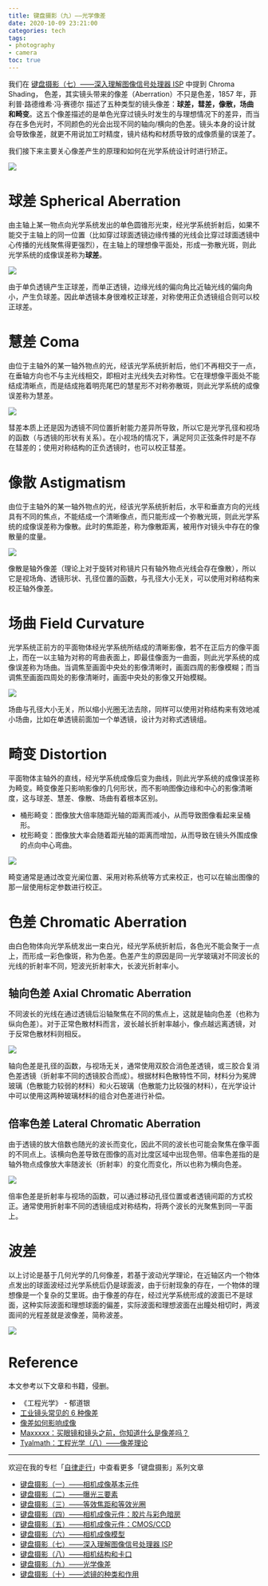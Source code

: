 ```yaml
---
title: 键盘摄影（九）——光学像差
date: 2020-10-09 23:21:00
categories: tech
tags: 
- photography
- camera
toc: true
---
```


我们在 [键盘摄影（七）——深入理解图像信号处理器 ISP](https://zhuanlan.zhihu.com/p/139432684) 中提到 Chroma Shading， 色差，其实镜头带来的像差（Aberration）不只是色差，1857 年，菲利普·路德维希·冯·赛德尔 描述了五种类型的镜头像差：**球差，彗差，像散，场曲和畸变**。这五个像差描述的是单色光穿过镜头时发生的与理想情况下的差异，而当存在多色光时，不同颜色的光会出现不同的轴向/横向的色差。镜头本身的设计就会导致像差，就更不用说加工时精度，镜片结构和材质导致的成像质量的误差了。

我们接下来主要关心像差产生的原理和如何在光学系统设计时进行矫正。

<!-- more -->

![](https://pic2.zhimg.com/80/v2-a144b63b2db5e5c15bdeeddeb802a78d_720w.jpg)

# 球差 Spherical Aberration

由主轴上某一物点向光学系统发出的单色圆锥形光束，经光学系统折射后，如果不能交于主轴上的同一位置（比如穿过球面透镜边缘传播的光线会比穿过球面透镜中心传播的光线聚焦得更强烈），在主轴上的理想像平面处，形成一弥散光斑，则此光学系统的成像误差称为**球差**。

![](https://pic3.zhimg.com/80/v2-438e1b142b2f6204d23d630314e3f066_720w.jpg)


由于单负透镜产生正球差，而单正透镜，边缘光线的偏向角比近轴光线的偏向角小，产生负球差。因此单透镜本身很难校正球差，对称使用正负透镜组合则可以校正球差。

# 慧差 Coma

由位于主轴外的某一轴外物点的光，经该光学系统折射后，他们不再相交于一点，在垂轴方向也不与主光线相交，即相对主光线失去对称性。它在理想像平面处不能结成清晰点，而是结成拖着明亮尾巴的慧星形不对称弥散斑，则此光学系统的成像误差称为慧差。

![](https://pic1.zhimg.com/80/v2-e8e5b6a39dc4a2acc9b8709edca20b00_720w.jpg)

彗差本质上还是因为透镜不同位置折射能力差异所导致，所以它是光学孔径和视场的函数（与透镜的形状有关系）。在小视场的情况下，满足阿贝正弦条件时是不存在彗差的；使用对称结构的正负透镜时，也可以校正彗差。

# 像散 Astigmatism

由位于主轴外的某一轴外物点的光，经该光学系统折射后，水平和垂直方向的光线具有不同的焦点，不能结成一个清晰像点，而只能形成一个弥散光斑，则此光学系统的成像误差称为像散。此时的焦距差，称为像散距离，被用作对镜头中存在的像散量的度量。

![](https://pic4.zhimg.com/80/v2-0d7a1c951dc8cb451704f2f020b87fe3_720w.jpg)

像散是轴外像差（理论上对于旋转对称镜片只有轴外物点光线会存在像散），所以它是视场角、透镜形状、孔径位置的函数，与孔径大小无关，可以使用对称结构来校正轴外像差。

# 场曲 Field Curvature

光学系统正前方的平面物体经光学系统所结成的清晰影像，若不在正后方的像平面上，而在一以主轴为对称的弯曲表面上，即最佳像面为一曲面，则此光学系统的成像误差称为场曲。当调焦至画面中央处的影像清晰时，画面四周的影像模糊；而当调焦至画面四周处的影像清晰时，画面中央处的影像又开始模糊。

![](https://pic4.zhimg.com/80/v2-94f2a8175b56ea48bc08e3f5483d4837_720w.jpg)

场曲与孔径大小无关，所以缩小光圈无法去除，同样可以使用对称结构来有效地减小场曲，比如在单透镜前面加一个单透镜，设计为对称式透镜组。

# 畸变 Distortion

平面物体主轴外的直线，经光学系统成像后变为曲线，则此光学系统的成像误差称为畸变。畸变像差只影响影像的几何形状，而不影响图像边缘和中心的影像清晰度，这与球差、慧差、像散、场曲有着根本区别。

- 桶形畸变：图像放大倍率随距光轴的距离而减小，从而导致图像看起来呈桶形。
- 枕形畸变：图像放大率会随着距光轴的距离而增加，从而导致在镜头外围成像的点向中心弯曲。

![](https://pic1.zhimg.com/v2-37d0987a4482c1bfb9ff75dca474d4b4_r.jpg)

畸变通常是通过改变光阑位置、采用对称系统等方式来校正，也可以在输出图像的那一层使用标定参数进行校正。

# 色差 Chromatic Aberration

由白色物体向光学系统发出一束白光，经光学系统折射后，各色光不能会聚于一点上，而形成一彩色像斑，称为色差。色差产生的原因是同一光学玻璃对不同波长的光线的折射率不同，短波光折射率大，长波光折射率小。

## 轴向色差 Axial Chromatic Aberration

不同波长的光线在通过透镜后沿轴聚焦在不同的焦点上，这就是轴向色差（也称为纵向色差）。对于正常色散材料而言，波长越长折射率越小，像点越远离透镜，对于反常色散材料则相反。

![](https://pic2.zhimg.com/80/v2-1fa9dcb9c3d788662b2d82239a73946d_720w.jpg)

轴向色差是孔径的函数，与视场无关，通常使用双胶合消色差透镜，或三胶合复消色差透镜（折射率不同的透镜胶合而成）。根据材料色散特性不同，材料分为冕牌玻璃（色散能力较弱的材料）和火石玻璃（色散能力比较强的材料），在光学设计中可以使用这两种玻璃材料的组合对色差进行补偿。

## 倍率色差 Lateral Chromatic Aberration

由于透镜的放大倍数也随光的波长而变化，因此不同的波长也可能会聚焦在像平面的不同点上。该横向色差导致在图像的高对比度区域中出现色带。倍率色差指的是轴外物点成像放大率随波长（折射率）的变化而变化，所以也称为横向色差。

![](https://pic3.zhimg.com/80/v2-29ce02cccba6beb74394d905fc48e886_720w.jpg)

倍率色差是折射率与视场的函数，可以通过移动孔径位置或者透镜间距的方式校正。通常使用折射率不同的透镜组成对称结构，将两个波长的光聚焦到同一平面上。

# 波差

以上讨论是基于几何光学的几何像差，若基于波动光学理论，在近轴区内一个物体点发出的球面波经过光学系统后仍是球面波，由于衍射现象的存在，一个物体的理想像是一个复杂的艾里斑。由于像差的存在，经过光学系统形成的波面已不是球面，这种实际波面和理想球面的偏差，实际波面和理想波面在出瞳处相切时，两波面间的光程差就是波像差，简称波差。

![](https://pic4.zhimg.com/v2-d5f10674b0a09702c37a97146f3b1cc3_r.jpg)

# Reference

本文参考以下文章和书籍，侵删。

- 《工程光学》 - 郁道银
- [工业镜头常见的 6 种像差](http://www.chiopt.com/news/82.html)
- [像差如何影响成像](https://www.dzoptics.com/blog/--b178.html)
- [Maxxxxx：买眼镜和镜头之前，你知道什么是像差吗？](https://zhuanlan.zhihu.com/p/48098059)
- [Tyalmath：工程光学（八）——像差理论](https://zhuanlan.zhihu.com/p/49867224)

---

欢迎在我的专栏「[自律走行](https://www.zhihu.com/column/jiritsu-soko)」中查看更多「键盘摄影」系列文章

- [键盘摄影（一）——相机成像基本元件](https://zhuanlan.zhihu.com/p/93481287)
- [键盘摄影（二）——曝光三要素](https://zhuanlan.zhihu.com/p/138585113)
- [键盘摄影（三）——等效焦距和等效光圈](https://zhuanlan.zhihu.com/p/138585371)
- [键盘摄影（四）——相机成像元件：胶片与彩色暗房](https://zhuanlan.zhihu.com/p/139384545)
- [键盘摄影（五）——相机成像元件：CMOS/CCD](https://zhuanlan.zhihu.com/p/139394687)
- [键盘摄影（六）——相机成像模型](https://zhuanlan.zhihu.com/p/138585667)
- [键盘摄影（七）——深入理解图像信号处理器 ISP](https://zhuanlan.zhihu.com/p/139432684)
- [键盘摄影（八）——相机结构和卡口](https://zhuanlan.zhihu.com/p/263018344)
- [键盘摄影（九）——光学像差](https://zhuanlan.zhihu.com/p/263867036)
- [键盘摄影（十）——滤镜的种类和作用](https://zhuanlan.zhihu.com/p/412506198)